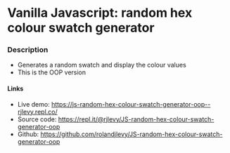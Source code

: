 # Vanilla Javascript: random hex colour swatch generator

### Description
- Generates a random swatch and display the colour values
- This is the OOP version

#### Links
- Live demo: https://js-random-hex-colour-swatch-generator-oop--rjlevy.repl.co/
- Source code: https://repl.it/@rjlevy/JS-random-hex-colour-swatch-generator-oop
- Github: https://github.com/rolandjlevy/JS-random-hex-colour-swatch-generator-oop
